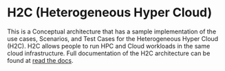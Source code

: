 # H2C (Heterogeneous Hyper Cloud)

This is a Conceptual architecture that has a sample implementation of the use cases, 
Scenarios, and Test Cases for the Heterogeneous Hyper Cloud (H2C). H2C allows people
to run HPC and Cloud workloads in the same cloud infrastructure. Full documentation
of the H2C architecture can be found at [read the docs](https://h2c.readthedocs.io).
